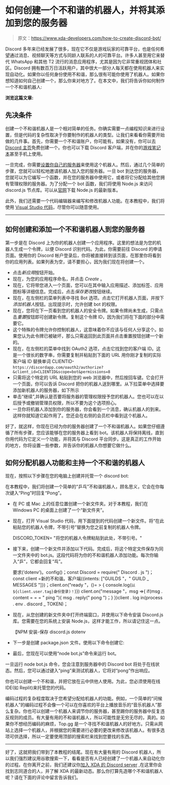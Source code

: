 # 如何创建一个不和谐的机器人，并将其添加到您的服务器

> 原文：<https://www.xda-developers.com/how-to-create-discord-bot/>

Discord 多年来已经发展了很多，现在它不仅是游戏玩家的可靠平台，也是任何希望通过消息、视频聊天等方式与同龄人联系的人的可靠平台。许多人甚至用它来替代 WhatsApp 和其他 T2 流行的消息应用程序，尤其是因为它非常重视团体和社区。Discord 拥有数百万日活跃用户，其中很大一部分人每天都在使用机器人来实现自动化。如果你以任何身份使用不和谐，那么很有可能你使用了机器人。如果你想知道如何自己创建一个，那么你来对地方了。在本文中，我们将告诉你如何制作一个不和谐机器人:

**浏览这篇文章:**

## 先决条件

创建一个不和谐机器人是一个相对简单的任务。你确实需要一点编程知识来进行设置，但是代码的复杂性取决于你要制作的机器人的类型。让我们来看看你需要开始做的几件事。首先，你需要一个不和谐账户，你可能有。如果没有，你可以去 [Discord 主页](https://discord.com)免费创建一个。你也可以下载 Discord 客户端，并在你的[游戏笔记本](https://www.xda-developers.com/best-cheap-gaming-laptops/)甚至手机上使用。

一旦完成，你需要[设置你自己的服务器](https://support.discord.com/hc/en-us/articles/204849977-How-do-I-create-a-server-)来使用这个机器人。然后，通过几个简单的步骤，您就可以轻松地邀请机器人加入您的服务器。一旦 bot 到达您的服务器，您就可以为它编写一个函数，并在您的服务器中使用它，或者将它分配给其他您拥有管理权限的服务器。为了分配一个 bot 函数，我们将使用 Node.js 来访问 discord.js 节点库。可以从[官网](https://nodejs.org/en/download/)下载 Node.js 的最新版本。

此外，我们还需要一个代码编辑器来编写和修改机器人功能。在本教程中，我们将使用 [Visual Studio 代码](https://code.visualstudio.com/download)，尽管你可以随意使用。

* * *

## 如何创建和添加一个不和谐机器人到您的服务器

第一步是在 Discord 上为你的机器人创建一个应用程序。这里的想法是为您的机器人生成一个令牌，以便 Discord 识别代码。为此，你需要前往 Discord 的申请页面。使用你的 Discord 帐户登录后，你将被直接转到该页面，在那里你将看到你的应用列表。如果列表为空，请不要担心，因为我们现在将创建一个。

*   点击*新应用*按钮开始。
*   现在，为您的应用程序命名，并点击 *Create* 。
*   现在，它将带您进入一个页面，您可以在其中输入应用描述、添加标签、应用图标等详细信息。完成后，点击*保存更改*按钮继续。
*   现在，在左侧栏的菜单列表中寻找 Bot 选项。点击它打开机器人页面，并按下*添加机器人*按钮。出现提示时，允许创建 bot 的权限。
*   现在，您将在下一页看到您的机器人的安全令牌。如果令牌尚未生成，只需点击*重置*按钮即可创建新令牌。复制这个令牌 ID，因为我们将在下面的部分中需要它。
*   这个特殊的令牌允许你控制机器人，这意味着你不应该与任何人分享这个。如果您认为此令牌已被破坏，那么只需返回到此页面并点击重置按钮创建一个新的。
*   现在，在左侧栏的菜单中找到 OAuth2 选项，点击它找到您的客户端 ID。这是一个很长的数字串，你需要复制并粘贴到下面的 URL 用你刚才复制的实际客户端 ID 替换单词 CLIENTID-`https://discordapp.com/oauth2/authorize?&client_id=CLIENTID&scope=bot&permissions=8`
*   只需将这个特定的 URL 粘贴到您的 web 浏览器中，然后按回车键。它会打开一个页面，你可以告诉 Discord 把你的机器人送到哪里。从下拉菜单中选择要添加新机器人的服务器，如下所示
*   单击“继续”,并确认是否要将服务器的管理权限授予您的机器人。您也可以在以后授予或撤销管理员权限，所以不要为这个选项担心。
*   一旦你将机器人添加到你的服务器，你会看到一个消息，确认机器人的到来。这样你就知道它起作用了。您还会在右侧的会员栏中看到这个机器人。

好了，就这样，你现在已经为你的服务器创建了一个不和谐机器人。如果您仔细遵循了所有步骤，您应该能够在您的服务器上看到 bot。该机器人将保持离线，直到你用代码为它定义一个功能，并将其与 Discord 平台同步。这是真正的工作开始的地方，你将设置一些参数，并告诉你的机器人你想要它做什么。

## 如何分配机器人功能和主持一个不和谐的机器人

现在，按照以下步骤在您的电脑上创建并托管一个 discord bot:

在本教程中，我们将创建一个简单的“乒乓”不和谐机器人，顾名思义，它会在你每次键入“Ping”时回复“Pong”。

*   在 PC 或 Mac 上的任意位置创建一个新文件夹。对于本教程，我们在 Windows PC 的桌面上创建了一个“新文件夹”。
*   现在，打开 Visual Studio 代码，用下面提到的代码创建一个新文件。将“在此粘贴您的机器人令牌，不带引号”替换为您之前复制的机器人令牌。

    DISCORD_TOKEN= "将您的机器人令牌粘贴到此处，不带引号。"

*   接下来，创建一个新文件并添加以下代码。完成后，将这个特定文件保存为同一文件夹中的 bot.js。这段代码将为你的不和谐机器人添加功能。每次你输入“乒”，它都会回复“乓”。

    要求(‘dotenv’)。config()；const Discord = require(" Discord . js ")；const client =新的不和谐。客户端({intents: ["GUILDS "，" GUILD _ MESSAGES "]})；client.on("ready "，()= > { console.log(`以${client.user.tag}身份登录)！`)}) client.on("message "，msg =>{ if(msg . content = = = " ping "){ msg . reply(" pong ")；} })client . log in(process . env . discord _ TOKEN)；

*   现在，从您创建的新文件夹中打开终端窗口，并使用以下命令安装 Discord.js 库。您需要在您的系统上安装 Node.js，这样才能工作，所以请记住这一点。

    【NPM 安装-保存 discord.js dotenv

*   下一步是创建 package.json 文件。使用以下命令创建它:
*   最后，您现在可以使用“node bot.js”命令来运行 bot。

一旦运行 node bot.js 命令，您会注意到服务器中的 Discord bot 将处于在线状态。然后，您可以通过键入“ping”来测试机器人，它将对“pong”作出响应。

你也可以创建一个不和谐，并把它放在云中供他人使用。为此，您必须使用在线 IDE(如 Replit)来托管您的代码。

编码过程的复杂程度取决于您希望分配给机器人的功能。例如，一个简单的“问候机器人”的编码过程不会像一个可以在你喜欢的平台上播放音乐的“音乐机器人”那么复杂。你也可以创建一个机器人来调节你的服务器，甚至踢你的服务器中反复违反规则的成员。有大量有用的不和谐机器人，所以可能性是无穷无尽的，真的。如果你不想经历编码的麻烦，Top.gg 是一个寻找不和谐机器人的好地方。只需从网站上选择一个机器人，并根据您的需要进行必要的更改来修改该机器人。有很多选项可供选择，所以一定要使用顶部的搜索栏来找到您要找的东西。

* * *

好了，这就把我们带到了本教程的结尾。现在有大量有用的 Discord 机器人，所以我们强烈建议用谷歌搜索一下，看看是否有人已经创建了一个机器人来自动化你的过程。在你离开之前，我们还建议你[加入 XDA 的 Discord server](https://www.xda-developers.com/official-xda-developers-discord-server/) ,在这里你会找到志同道合的人，并了解 XDA 的最新动态。那么你打算先造哪个不和谐机器人呢？请在下面的评论中留言告诉我们。